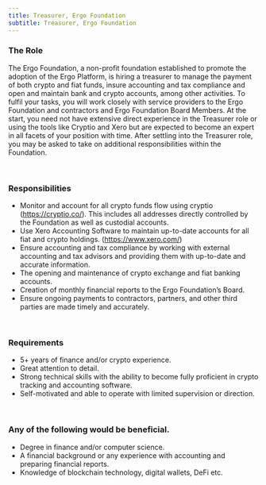```yaml
---
title: Treasurer, Ergo Foundation
subtitle: Treasurer, Ergo Foundation
---
```

### The Role

The Ergo Foundation, a non-profit foundation established to promote the adoption of the Ergo Platform, is hiring a treasurer to manage the payment of both crypto and fiat funds, insure accounting and tax compliance and open and maintain bank and crypto accounts, among other activities. To fulfil your tasks, you will work closely with service providers to the Ergo Foundation and contractors and Ergo Foundation Board Members. At the start, you need not have extensive direct experience in the Treasurer role or using the tools like Cryptio and Xero but are expected to become an expert in all facets of your position with time. After settling into the Treasurer role, you may be asked to take on additional responsibilities within the Foundation.

 

### Responsibilities

* Monitor and account for all crypto funds flow using cryptio (<https://cryptio.co/>). This includes all addresses directly controlled by the Foundation as well as custodial accounts.
* Use Xero Accounting Software to maintain up-to-date accounts for all fiat and crypto holdings. (<https://www.xero.com/>)
* Ensure accounting and tax compliance by working with external accounting and tax advisors and providing them with up-to-date and accurate information.
* The opening and maintenance of crypto exchange and fiat banking accounts.
* Creation of monthly financial reports to the Ergo Foundation’s Board.
* Ensure ongoing payments to contractors, partners, and other third parties are made timely and accurately.

 

### Requirements

* 5+ years of finance and/or crypto experience.
* Great attention to detail.
* Strong technical skills with the ability to become fully proficient in crypto tracking and accounting software.
* Self-motivated and able to operate with limited supervision or direction.

 

### Any of the following would be beneficial.

* Degree in finance and/or computer science.
* A financial background or any experience with accounting and preparing financial reports.
* Knowledge of blockchain technology, digital wallets, DeFi etc.